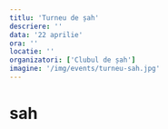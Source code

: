 ```yaml
---
titlu: 'Turneu de șah'
descriere: ''
data: '22 aprilie'
ora: ''
locatie: ''
organizatori: ['Clubul de șah']
imagine: '/img/events/turneu-sah.jpg'
---
```


# sah